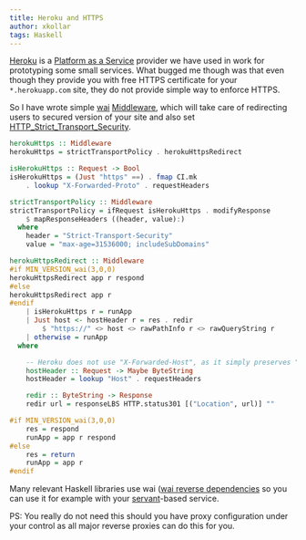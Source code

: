 ```yaml
---
title: Heroku and HTTPS
author: xkollar
tags: Haskell
---
```


[Heroku](https://www.heroku.com/) is a [Platform as a Service][wiki:PaaS] provider
we have used in work for prototyping some small services. What bugged me though was
that even though they provide you with free HTTPS certificate for your `*.herokuapp.com`
site, they do not provide simple way to enforce HTTPS. 

So I have wrote simple [wai][hackage:wai] [Middleware][hackage:wai:Middleware],
which will take care of redirecting users to secured version of your site and
also set [HTTP\_Strict\_Transport\_Security][wiki:HSTS].

``` haskell
herokuHttps :: Middleware
herokuHttps = strictTransportPolicy . herokuHttpsRedirect

isHerokuHttps :: Request -> Bool
isHerokuHttps = (Just "https" ==) . fmap CI.mk
    . lookup "X-Forwarded-Proto" . requestHeaders

strictTransportPolicy :: Middleware
strictTransportPolicy = ifRequest isHerokuHttps . modifyResponse
    $ mapResponseHeaders ((header, value):)
  where
    header = "Strict-Transport-Security"
    value = "max-age=31536000; includeSubDomains"

herokuHttpsRedirect :: Middleware
#if MIN_VERSION_wai(3,0,0)
herokuHttpsRedirect app r respond
#else
herokuHttpsRedirect app r
#endif
    | isHerokuHttps r = runApp
    | Just host <- hostHeader r = res . redir
        $ "https://" <> host <> rawPathInfo r <> rawQueryString r
    | otherwise = runApp
  where

    -- Heroku does not use "X-Forwarded-Host", as it simply preserves "Host"
    hostHeader :: Request -> Maybe ByteString
    hostHeader = lookup "Host" . requestHeaders

    redir :: ByteString -> Response
    redir url = responseLBS HTTP.status301 [("Location", url)] ""

#if MIN_VERSION_wai(3,0,0)
    res = respond
    runApp = app r respond
#else
    res = return
    runApp = app r
#endif
```

Many relevant Haskell libraries use wai ([wai reverse
dependencies][wai-reverse] so you can use it for example with your
[servant][hackage:servant]-based service.

PS: You really do not need this should you have proxy configuration under your
control as all major reverse proxies can do this for you.

[wiki:PaaS]: https://en.wikipedia.org/wiki/Platform_as_a_service
[hackage:wai]: https://hackage.haskell.org/package/wai
[hackage:wai:Middleware]: https://hackage.haskell.org/package/wai-3.2.1.1/docs/Network-Wai.html#t:Middleware
[wiki:HSTS]: https://en.wikipedia.org/wiki/HTTP_Strict_Transport_Security
[wai-reverse]: http://packdeps.haskellers.com/reverse/wai
[hackage:servant]: https://hackage.haskell.org/package/servant-server
